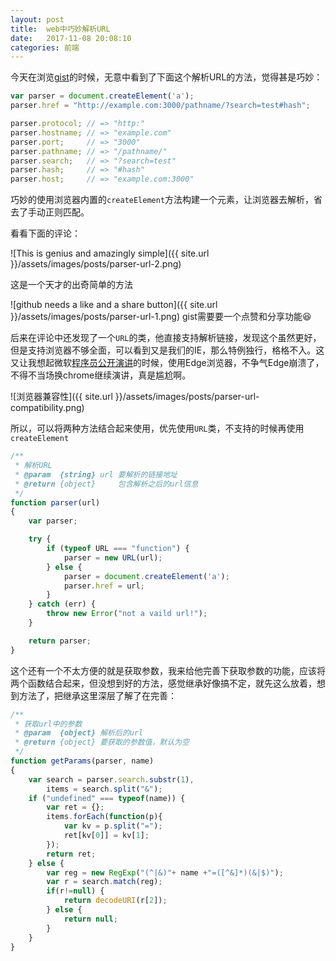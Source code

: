```yaml
---
layout: post
title:  web中巧妙解析URL
date:   2017-11-08 20:08:10
categories: 前端
---
```


今天在浏览[gist](https://gist.github.com/jlong/2428561)的时候，无意中看到了下面这个解析URL的方法，觉得甚是巧妙：

```js
var parser = document.createElement('a');
parser.href = "http://example.com:3000/pathname/?search=test#hash";

parser.protocol; // => "http:"
parser.hostname; // => "example.com"
parser.port;     // => "3000"
parser.pathname; // => "/pathname/"
parser.search;   // => "?search=test"
parser.hash;     // => "#hash"
parser.host;     // => "example.com:3000"
```

巧妙的使用浏览器内置的`createElement`方法构建一个元素，让浏览器去解析，省去了手动正则匹配。

看看下面的评论：

![This is genius and amazingly simple]({{ site.url }}/assets/images/posts/parser-url-2.png)

这是一个天才的出奇简单的方法

![github needs a like and a share button]({{ site.url }}/assets/images/posts/parser-url-1.png)
gist需要要一个点赞和分享功能😆


后来在评论中还发现了一个`URL`的类，他直接支持解析链接，发现这个虽然更好，但是支持浏览器不够全面，可以看到又是我们的IE，那么特例独行，格格不入。这又让我想起微软[程序员公开演讲](https://weibo.com/5824742984/FtaPpyhMh)的时候，使用Edge浏览器，不争气Edge崩溃了，不得不当场换chrome继续演讲，真是尴尬啊。

![浏览器兼容性]({{ site.url }}/assets/images/posts/parser-url-compatibility.png)

所以，可以将两种方法结合起来使用，优先使用`URL`类，不支持的时候再使用`createElement`

```js
/**
 * 解析URL
 * @param  {string} url 要解析的链接地址
 * @return {object}     包含解析之后的url信息
 */
function parser(url)
{
	var parser;

	try {
		if (typeof URL === "function") {
		    parser = new URL(url);
		} else {
		    parser = document.createElement('a');
		    parser.href = url;
		}
	} catch (err) {
		throw new Error("not a vaild url!");
	}

	return parser;
}
```

这个还有一个不太方便的就是获取参数，我来给他完善下获取参数的功能，应该将两个函数结合起来，但没想到好的方法，感觉继承好像搞不定，就先这么放着，想到方法了，把继承这里深层了解了在完善：

```js
/**
 * 获取url中的参数
 * @param  {object} 解析后的url
 * @return {object} 要获取的参数值，默认为空
 */
function getParams(parser, name)
{
	var search = parser.search.substr(1),
		items = search.split("&");
	if ("undefined" === typeof(name)) {
		var ret = {};
		items.forEach(function(p){
			var kv = p.split("=");
			ret[kv[0]] = kv[1];
		});
		return ret;
	} else {
	   	var reg = new RegExp("(^|&)"+ name +"=([^&]*)(&|$)");
	   	var r = search.match(reg);
	   	if(r!=null) {
			return decodeURI(r[2]);
		} else {
			return null;
		}
	}
}
```